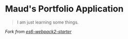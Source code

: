 # Maud's Portfolio Application

> I am just learning some things.

*Fork from [es6-webpack2-starter](https://github.com/micooz/es6-webpack2-starter)*
